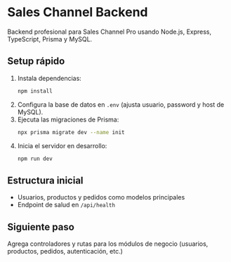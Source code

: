 # Sales Channel Backend

Backend profesional para Sales Channel Pro usando Node.js, Express, TypeScript, Prisma y MySQL.

## Setup rápido

1. Instala dependencias:
   ```bash
   npm install
   ```
2. Configura la base de datos en `.env` (ajusta usuario, password y host de MySQL).
3. Ejecuta las migraciones de Prisma:
   ```bash
   npx prisma migrate dev --name init
   ```
4. Inicia el servidor en desarrollo:
   ```bash
   npm run dev
   ```

## Estructura inicial
- Usuarios, productos y pedidos como modelos principales
- Endpoint de salud en `/api/health`

## Siguiente paso
Agrega controladores y rutas para los módulos de negocio (usuarios, productos, pedidos, autenticación, etc.)
